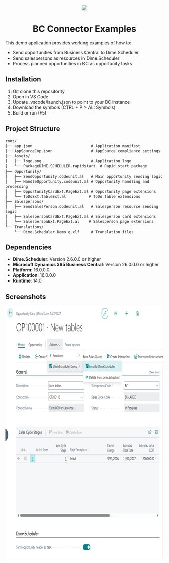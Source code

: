 <div align="center">
<img src="https://cdn.dimescheduler.com/dime-scheduler/v2/logo.svg" height="100px" />
</div>


<div align="center">
<h1>BC Connector Examples</h1>
</div>

This demo application provides working examples of how to:
- Send opportunities from Business Central to Dime.Scheduler
- Send salespersons as resources in Dime.Scheduler
- Process planned opportunities in BC as opportunity tasks

## Installation

1. Git clone this repositority
2. Open in VS Code
3. Update .vscode/launch.json to point to your BC instance
4. Download the symbols (CTRL + P > AL: Symbols)
5. Build or run (F5)

## Project Structure

```
root/
├── app.json                          # Application manifest
├── AppSourceCop.json                 # AppSource compliance settings
├── Assets/
│   ├── logo.png                      # Application logo
│   └── PackageDIME.SCHEDULER.rapidstart  # Rapid start package
├── Opportunity/
│   ├── SendOpportunity.codeunit.al   # Main opportunity sending logic
│   ├── HandleOpportunity.codeunit.al # Opportunity handling and processing
│   ├── OpportunityCardExt.PageExt.al # Opportunity page extensions
│   └── ToDoExt.TableExt.al          # ToDo table extensions
├── Salespersons/
│   ├── SendSalesPerson.codeunit.al   # Salesperson resource sending logic
│   ├── SalespersonCardExt.PageExt.al # Salesperson card extensions
│   └── SalespersonExt.PageExt.al    # Salesperson page extensions
└── Translations/
    └── Dime.Scheduler.Demo.g.xlf     # Translation files
```

## Dependencies

- **Dime.Scheduler**: Version 2.6.0.0 or higher
- **Microsoft Dynamics 365 Business Central**: Version 26.0.0.0 or higher
- **Platform**: 16.0.0.0
- **Application**: 16.0.0.0
- **Runtime**: 14.0

## Screenshots

<img src="/assets//screenshot.png" height="800px" />
